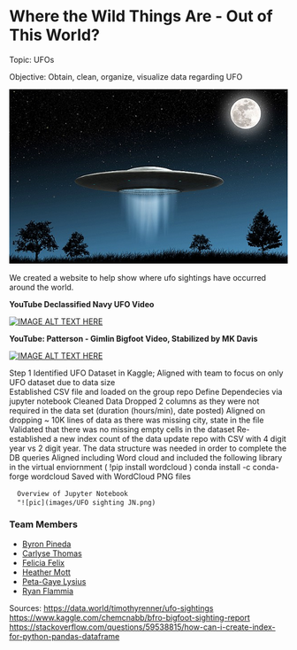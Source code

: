 # Where the Wild Things Are - Out of This World?

Topic: UFOs 

Objective: Obtain, clean, organize, visualize data regarding UFO 

![alien](images/flying_saucer.png)


We created a website to help show where ufo sightings have occurred around the world.



**YouTube Declassified Navy UFO Video**

[![IMAGE ALT TEXT HERE](http://img.youtube.com/vi/2TumprpOwHY/0.jpg)](https://www.youtube.com/watch?v=2TumprpOwHY)

**YouTube: Patterson - Gimlin Bigfoot Video, Stabilized by MK Davis**

[![IMAGE ALT TEXT HERE](http://img.youtube.com/vi/Q60mSMmhTZU/0.jpg)](https://www.youtube.com/watch?v=Q60mSMmhTZU)

Step 1 
    Identified UFO Dataset in Kaggle; Aligned with team to focus on only UFO dataset due to data size   
    Established CSV file and loaded on the group repo
    Define Dependecies via jupyter notebook
        Cleaned Data 
        Dropped 2 columns as they were not required in the data set (duration (hours/min), date posted)
        Aligned on dropping ~ 10K lines of data as there was missing city, state in the file    
        Validated that there was no missing empty cells in the dataset
        Re-established a new index count of the data 
        update repo with CSV with 4 digit year vs 2 digit year.  The data structure was needed in order to complete the DB queries 
        Aligned including Word cloud and included the following library in the virtual enviornment ( !pip install wordcloud   )
            conda install -c conda-forge wordcloud
                Saved with WordCloud PNG files
         
      Overview of Jupyter Notebook 
      "![pic](images/UFO sighting JN.png)


### Team Members
- [Byron Pineda](https://github.com/byronpineda225)
- [Carlyse Thomas](https://github.com/CLyseT)
- [Felicia Felix](https://github.com/Felicia620)
- [Heather Mott](https://github.com/HeathMo)
- [Peta-Gaye Lysius](https://github.com/petagaye2001)
- [Ryan Flammia](https://github.com/rflammia-py)



    
Sources:
    https://data.world/timothyrenner/ufo-sightings
    https://www.kaggle.com/chemcnabb/bfro-bigfoot-sighting-report 
    https://stackoverflow.com/questions/59538815/how-can-i-create-index-for-python-pandas-dataframe
    
